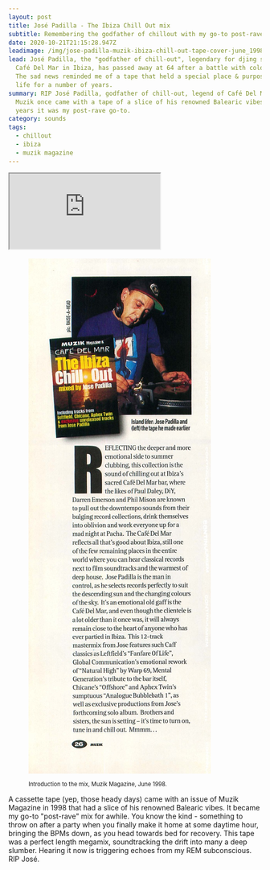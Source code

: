 ```yaml
---
layout: post
title: José Padilla - The Ibiza Chill Out mix
subtitle: Remembering the godfather of chillout with my go-to post-rave mixtape
date: 2020-10-21T21:15:28.947Z
leadimage: /img/jose-padilla-muzik-ibiza-chill-out-tape-cover-june_1998-861x1350.jpg
lead: José Padilla, the "godfather of chill-out", legendary for djing sets at
  Café Del Mar in Ibiza, has passed away at 64 after a battle with colon cancer.
  The sad news reminded me of a tape that held a special place & purpose in my
  life for a number of years.
summary: RIP José Padilla, godfather of chill-out, legend of Café Del Mar Ibiza.
  Muzik once came with a tape of a slice of his renowned Balearic vibes. For
  years it was my post-rave go-to.
category: sounds
tags:
  - chillout
  - ibiza
  - muzik magazine
---
```

<div class="embed-responsive embed-responsive-16by9" style="max-height:208px;">
  <iframe class="embed-responsive-item" style="max-height:166px;" src="https://w.soundcloud.com/player/?url=https%3A//api.soundcloud.com/tracks/915051328&color=%23ff5500&auto_play=false&hide_related=false&show_comments=true&show_user=true&show_reposts=false&show_teaser=true" seamless></iframe>
</div> 

<figure class="figure float-right col-sm-4 bg-light text-dark">
  <a href="/img/jose-padilla-muzik-ibiza-chill-out-tape-writeup-528x1486-muzik037_june_1998-continuumizm.jpg"><img src="/img/jose-padilla-muzik-ibiza-chill-out-tape-writeup-528x1486-muzik037_june_1998-continuumizm.jpg" class="figure-img img-fluid" loading="lazy" alt="Photo with caption: Jose Padilla, and the tape he made earlier. Introductory text in Muzik Magazine, June 1998."></a>
<p class="text-secondary text-left small" style="font-size:0.7rem;">Introduction to the mix, Muzik Magazine, June 1998.
</figure>

A cassette tape (yep, those heady days) came with an issue of Muzik Magazine in 1998 that had a slice of his renowned Balearic vibes. It became my go-to "post-rave" mix for awhile. You know the kind - something to throw on after a party when you finally make it home at some daytime hour, bringing the BPMs down, as you head towards bed for recovery. This tape was a perfect length megamix, soundtracking the drift into many a deep slumber. Hearing it now is triggering echoes from my REM subconscious. RIP José. 